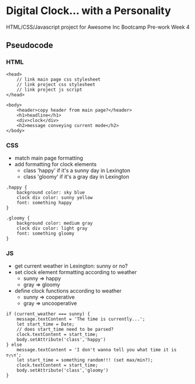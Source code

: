 # Digital Clock... with a Personality

HTML/CSS/Javascript project for Awesome Inc Bootcamp Pre-work Week 4

## Pseudocode

### HTML
```
<head>
    // link main page css stylesheet
    // link project css stylesheet
    // link project js script
</head>

<body>
    <header>copy header from main page?</header>
    <h1>headline</h1>
    <div>clock</div>
    <h2>message conveying current mode</h2>
</body>
```

### CSS

* match main page formatting
* add formatting for clock elements
    * class 'happy' if it's a sunny day in Lexington
    * class 'gloomy' if it's a gray day in Lexington

```
.happy {
    background color: sky blue
    clock div color: sunny yellow
    font: something happy
}

.gloomy {
    background color: medium gray
    clock div color: light gray
    font: something gloomy
}
```

### JS

* get current weather in Lexington: sunny or no?
* set clock element formatting according to weather
    * sunny => happy
    * gray => gloomy
* define clock functions according to weather
    * sunny => cooperative
    * gray => uncooperative

```
if (current_weather === sunny) {
    message.textContent = 'The time is currently...';
    let start_time = Date;
    // does start_time need to be parsed?
    clock.textContent = start_time;
    body.setAttribute('class','happy')
} else
    message.textContent = 'I don't wanna tell you what time it is ಠ╭╮ಠ';
    let start_time = something random!!! (set max/min?);
    clock.textContent = start_time;
    body.setAttribute('class','gloomy')
}
```
